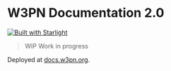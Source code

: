 # W3PN Documentation 2.0

[![Built with Starlight](https://astro.badg.es/v2/built-with-starlight/tiny.svg)](https://starlight.astro.build)

> WIP Work in progress

Deployed at [docs.w3pn.org](https://docs.w3pn.org/).